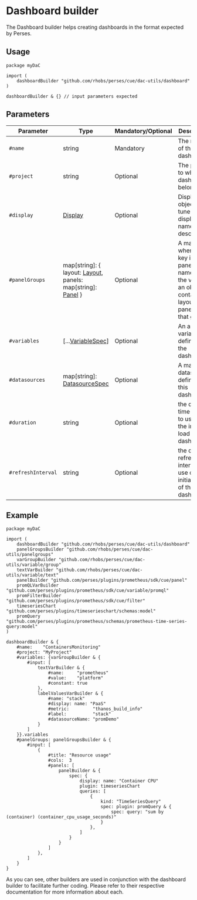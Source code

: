 # Dashboard builder

The Dashboard builder helps creating dashboards in the format expected by Perses.

## Usage

```cue
package myDaC

import (
	dashboardBuilder "github.com/rhobs/perses/cue/dac-utils/dashboard"
)

dashboardBuilder & {} // input parameters expected
```

## Parameters

| Parameter          | Type                                                                                                                                                     | Mandatory/Optional | Description                                                                                                         |
|--------------------|----------------------------------------------------------------------------------------------------------------------------------------------------------|--------------------|---------------------------------------------------------------------------------------------------------------------|
| `#name`            | string                                                                                                                                                   | Mandatory          | The name of the dashboard.                                                                                          |
| `#project`         | string                                                                                                                                                   | Optional           | The project to which the dashboard belongs.                                                                         |
| `#display`         | [Display](../../api/dashboard.md#display-specification)                                                                                                  | Optional           | Display object to tune the display name and description.                                                            |
| `#panelGroups`     | map[string]: { layout: [Layout](../../api/dashboard.md#layout-specification), panels: map[string]: [Panel](../../api/dashboard.md#panel-specification) } | Optional           | A map where each key is a panel group name, and the value is an object containing layout and panels for that group. |
| `#variables`       | [...[VariableSpec](../../api/variable.md#dashboard)]                                                                                                     | Optional           | An array of variables defined for the dashboard.                                                                    |
| `#datasources`     | map[string]: [DatasourceSpec](../../api/datasource.md#dashboard)                                                                                         | Optional           | A map of datasources defined by this dashboard                                                                      |
| `#duration`        | string                                                                                                                                                   | Optional           | the default time range to use on the initial load of the dashboard                                                  |
| `#refreshInterval` | string                                                                                                                                                   | Optional           | the default refresh interval to use on the initial load of the dashboard                                            |

## Example

```cue
package myDaC

import (
	dashboardBuilder "github.com/rhobs/perses/cue/dac-utils/dashboard"
	panelGroupsBuilder "github.com/rhobs/perses/cue/dac-utils/panelgroups"
	varGroupBuilder "github.com/rhobs/perses/cue/dac-utils/variable/group"
	textVarBuilder "github.com/rhobs/perses/cue/dac-utils/variable/text"
	panelBuilder "github.com/perses/plugins/prometheus/sdk/cue/panel"
	promQLVarBuilder "github.com/perses/plugins/prometheus/sdk/cue/variable/promql"
	promFilterBuilder "github.com/perses/plugins/prometheus/sdk/cue/filter"
	timeseriesChart "github.com/perses/plugins/timeserieschart/schemas:model"
	promQuery "github.com/perses/plugins/prometheus/schemas/prometheus-time-series-query:model"
)

dashboardBuilder & {
	#name:    "ContainersMonitoring"
	#project: "MyProject"
	#variables: {varGroupBuilder & {
		#input: [
			textVarBuilder & {
				#name:     "prometheus"
				#value:    "platform"
				#constant: true
			},
			labelValuesVarBuilder & {
				#name: "stack"
				#display: name: "PaaS"
				#metric:         "thanos_build_info"
				#label:          "stack"
				#datasourceName: "promDemo"
			}
		]
	}}.variables
	#panelGroups: panelGroupsBuilder & {
		#input: [
			{
				#title: "Resource usage"
				#cols:  3
				#panels: [
					panelBuilder & {
						spec: {
							display: name: "Container CPU"
							plugin: timeseriesChart
							queries: [
								{
									kind: "TimeSeriesQuery"
									spec: plugin: promQuery & {
										spec: query: "sum by (container) (container_cpu_usage_seconds)"
									}
								},
							]
						}
					}
				]
			},
		]
	}
}
```

As you can see, other builders are used in conjunction with the dashboard builder to facilitate further coding.
Please refer to their respective documentation for more information about each.

